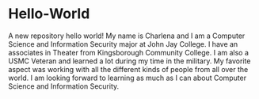 # Hello-World
A new repository
hello world! My name is Charlena and I am a Computer Science and Information Security major at John Jay College. I have an associates in Theater from Kingsborough Community College. I am also a USMC Veteran and learned a lot during my time in the military. My favorite aspect was working with all the different kinds of people from all over the world. I am looking forward to learning as much as I can about Computer Science and Information Security. 

